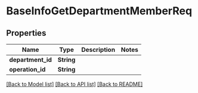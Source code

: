 # BaseInfoGetDepartmentMemberReq

## Properties

Name | Type | Description | Notes
------------ | ------------- | ------------- | -------------
**department_id** | **String** |  | 
**operation_id** | **String** |  | 

[[Back to Model list]](../README.md#documentation-for-models) [[Back to API list]](../README.md#documentation-for-api-endpoints) [[Back to README]](../README.md)


